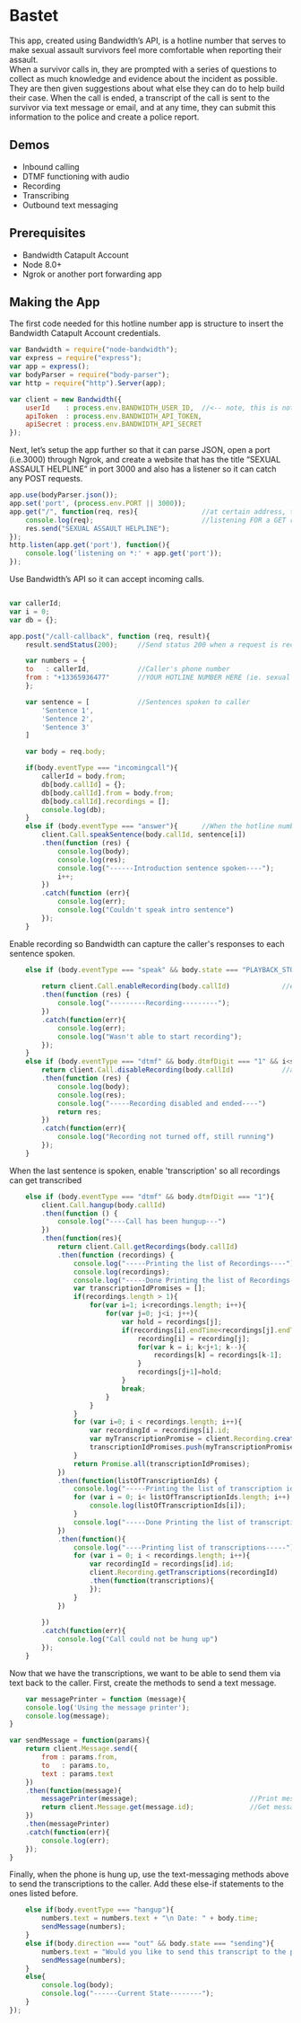 # Bastet

This app, created using Bandwidth’s API, is a hotline number that serves to make sexual assault survivors feel more comfortable when reporting their assault.  
When a survivor calls in, they are prompted with a series of questions to collect as much knowledge and evidence about the incident as possible. They are then given suggestions about what else they can do to help build their case.  When the call is ended, a transcript of the call is sent to the survivor via text message or email, and at any time, they can submit this information to the police and create a police report.

## Demos
* Inbound calling
* DTMF functioning with audio
* Recording
* Transcribing
* Outbound text messaging

## Prerequisites
* Bandwidth Catapult Account
* Node 8.0+
* Ngrok or another port forwarding app

## Making the App
The first code needed for this hotline number app is structure to insert the Bandwidth Catapult Account credentials.

```javascript
var Bandwidth = require("node-bandwidth");
var express = require("express");
var app = express();
var bodyParser = require("body-parser");
var http = require("http").Server(app);

var client = new Bandwidth({
	userId    : process.env.BANDWIDTH_USER_ID,  //<-- note, this is not the same as the username you used to login to the portal
	apiToken  : process.env.BANDWIDTH_API_TOKEN,
	apiSecret : process.env.BANDWIDTH_API_SECRET
});
```

Next, let’s setup the app further so that it can parse JSON, open a port (i.e.3000) through Ngrok, and create a website that has the title “SEXUAL ASSAULT HELPLINE” in port 3000 and also has a listener so it can catch any POST requests.

```javascript
app.use(bodyParser.json());
app.set('port', (process.env.PORT || 3000));
app.get("/", function(req, res){				//at certain address, takes in request and response
	console.log(req);							//listening FOR a GET request at the '/' (root domain)
	res.send("SEXUAL ASSAULT HELPLINE");
});
http.listen(app.get('port'), function(){
	console.log('listening on *:' + app.get('port'));
});
```

Use Bandwidth’s API so it can accept incoming calls.

```javascript

var callerId;
var i = 0;
var db = {};

app.post("/call-callback", function (req, result){		
	result.sendStatus(200);		//Send status 200 when a request is received and executed successfully

	var numbers = {
	to   : callerId,			//Caller's phone number
	from : "+13365936477" 		//YOUR HOTLINE NUMBER HERE (ie. sexual assault hotline number)
	};

	var sentence = [			//Sentences spoken to caller
		'Sentence 1',
		'Sentence 2',
		'Sentence 3'
	]

	var body = req.body;

	if(body.eventType === "incomingcall"){  
		callerId = body.from;
		db[body.callId] = {};
		db[body.callId].from = body.from;
		db[body.callId].recordings = [];	
		console.log(db);
	}
	else if (body.eventType === "answer"){		//When the hotline number automatically answers, speak sentence[i]
		client.Call.speakSentence(body.callId, sentence[i])
		.then(function (res) {
			console.log(body);
			console.log(res);
 			console.log("------Introduction sentence spoken----");
 			i++;
		})
		.catch(function (err){
			console.log(err);
			console.log("Couldn't speak intro sentence")
		});
	}

```

Enable recording so Bandwidth can capture the caller's responses to each sentence spoken.

```javascript
	else if (body.eventType === "speak" && body.state === "PLAYBACK_STOP"){
		
		return client.Call.enableRecording(body.callId)				//enable recording after sentence is spoken
		.then(function (res) {
			console.log("---------Recording---------");
		})
		.catch(function(err){
			console.log(err);
			console.log("Wasn't able to start recording");
		});
	}
	else if (body.eventType === "dtmf" && body.dtmfDigit === "1" && i<sentence.length){
		return client.Call.disableRecording(body.callId)			//after '1' is pressed by the caller, stop recording
		.then(function (res) {										
			console.log(body);
			console.log(res);
			console.log("-----Recording disabled and ended----")
			return res;												
		})
		.catch(function(err){
			console.log("Recording not turned off, still running")
		});
	}	
```

When the last sentence is spoken, enable 'transcription' so all recordings can get transcribed

```javascript
	else if (body.eventType === "dtmf" && body.dtmfDigit === "1"){
		client.Call.hangup(body.callId)
		.then(function () {
			console.log("----Call has been hungup---")
		})
		.then(function(res){
			return client.Call.getRecordings(body.callId)
			.then(function (recordings) {
				console.log("-----Printing the list of Recordings----")
				console.log(recordings);
				console.log("-----Done Printing the list of Recordings----")
				var transcriptionIdPromises = [];
				if(recordings.length > 1){
					for(var i=1; i<recordings.length; i++){
						for(var j=0; j<i; j++){
							var hold = recordings[j];
							if(recordings[i].endTime<recordings[j].endTime){
								recording[i] = recording[j];
								for(var k = i; k<j+1; k--){
									recordings[k] = recordings[k-1];
								}
								recordings[j+1]=hold;
							}
							break;
						}
					}
				}
				for (var i=0; i < recordings.length; i++){
					var recordingId = recordings[i].id;
					var myTranscriptionPromise = client.Recording.createTranscription(recordingId);
					transcriptionIdPromises.push(myTranscriptionPromise)
				}
				return Promise.all(transcriptionIdPromises);
			})
			.then(function(listOfTranscriptionIds) {
				console.log("-----Printing the list of transcription ids----")
				for (var i = 0; i< listOfTranscriptionIds.length; i++) {
					console.log(listOfTranscriptionIds[i]);
				}
				console.log("-----Done Printing the list of transcription ids----")
			})
			.then(function(){
				console.log("----Printing list of transcriptions-----");
				for (var i = 0; i < recordings.length; i++){
					var recordingId = recordings[id].id;
					client.Recording.getTranscriptions(recordingId)
					.then(function(transcriptions){
					});
				}
			})
	
		})
		.catch(function(err){
			console.log("Call could not be hung up")
		});
	}
```

Now that we have the transcriptions, we want to be able to send them via text back to the caller.  First, create the methods to send a text message.

```javascript
	var messagePrinter = function (message){
	console.log('Using the message printer');
	console.log(message);
}

var sendMessage = function(params){
	return client.Message.send({
		from : params.from,
		to   : params.to,
		text : params.text
	})
	.then(function(message){
		messagePrinter(message);							//Print message sent
		return client.Message.get(message.id); 				//Get message id
	})
	.then(messagePrinter)						
	.catch(function(err){
		console.log(err);
	});
}
``` 

Finally, when the phone is hung up, use the text-messaging methods above to send the transcriptions to the caller. Add these else-if statements to the ones listed before.

```javascript
	else if(body.eventType === "hangup"){
		numbers.text = numbers.text + "\n Date: " + body.time;		
		sendMessage(numbers); 											
	}
	else if(body.direction === "out" && body.state === "sending"){
		numbers.text = "Would you like to send this transcript to the police? \n yes/no";
		sendMessage(numbers);
	}			
	else{																
		console.log(body);
		console.log("------Current State--------");
	}
});
```

